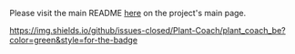 Please visit the main README [here](https://github.com/Plant-Coach) on the project's main page.

https://img.shields.io/github/issues-closed/Plant-Coach/plant_coach_be?color=green&style=for-the-badge
